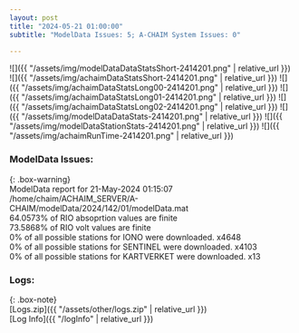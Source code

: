 ```yaml
---
layout: post
title: "2024-05-21 01:00:00"
subtitle: "ModelData Issues: 5; A-CHAIM System Issues: 0"

---
```


![]({{ "/assets/img/modelDataDataStatsShort-2414201.png" | relative_url }})
![]({{ "/assets/img/achaimDataStatsShort-2414201.png" | relative_url }})
![]({{ "/assets/img/achaimDataStatsLong00-2414201.png" | relative_url }})
![]({{ "/assets/img/achaimDataStatsLong01-2414201.png" | relative_url }})
![]({{ "/assets/img/achaimDataStatsLong02-2414201.png" | relative_url }})
![]({{ "/assets/img/modelDataDataStats-2414201.png" | relative_url }})
![]({{ "/assets/img/modelDataStationStats-2414201.png" | relative_url }})
![]({{ "/assets/img/achaimRunTime-2414201.png" | relative_url }})


### ModelData Issues:  
  
{: .box-warning}  
 ModelData report for 21-May-2024 01:15:07   
 /home/chaim/ACHAIM_SERVER/A-CHAIM/modelData/2024/142/01/modelData.mat   
 64.0573% of RIO absoprtion values are finite   
 73.5868% of RIO volt values are finite   
 0% of all possible stations for IONO were downloaded. x4648   
 0% of all possible stations for SENTINEL were downloaded. x4103   
 0% of all possible stations for KARTVERKET were downloaded. x13   
  


### Logs:  
  
{: .box-note}  
[Logs.zip]({{ "/assets/other/logs.zip" | relative_url }})  
[Log Info]({{ "/logInfo" | relative_url }})  
